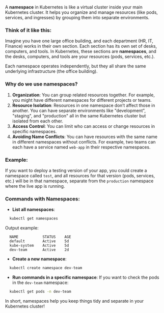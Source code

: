 A **namespace** in Kubernetes is like a virtual cluster inside your main Kubernetes cluster. It helps you organize and manage resources (like pods, services, and ingresses) by grouping them into separate environments.

### Think of it like this:
Imagine you have one large office building, and each department (HR, IT, Finance) works in their own section. Each section has its own set of desks, computers, and tools. In Kubernetes, these sections are **namespaces**, and the desks, computers, and tools are your resources (pods, services, etc.).

Each namespace operates independently, but they all share the same underlying infrastructure (the office building).

### Why do we use namespaces?
1. **Organization**: You can group related resources together. For example, you might have different namespaces for different projects or teams.
2. **Resource Isolation**: Resources in one namespace don’t affect those in another. You can have separate environments like "development", "staging", and "production" all in the same Kubernetes cluster but isolated from each other.
3. **Access Control**: You can limit who can access or change resources in specific namespaces.
4. **Avoiding Name Conflicts**: You can have resources with the same name in different namespaces without conflicts. For example, two teams can each have a service named `web-app` in their respective namespaces.

### Example:
If you want to deploy a testing version of your app, you could create a namespace called `test`, and all resources for that version (pods, services, etc.) will be in that namespace, separate from the `production` namespace where the live app is running.

### Commands with Namespaces:
- **List all namespaces**:
```bash
  kubectl get namespaces
```
  Output example:
```
  NAME           STATUS    AGE
  default        Active    5d
  kube-system    Active    5d
  dev-team       Active    2d
```
- **Create a new namespace**:
```bash
  kubectl create namespace dev-team
```
- **Run commands in a specific namespace**:
  If you want to check the pods in the `dev-team` namespace:
```bash
  kubectl get pods -n dev-team
```

In short, namespaces help you keep things tidy and separate in your Kubernetes cluster!